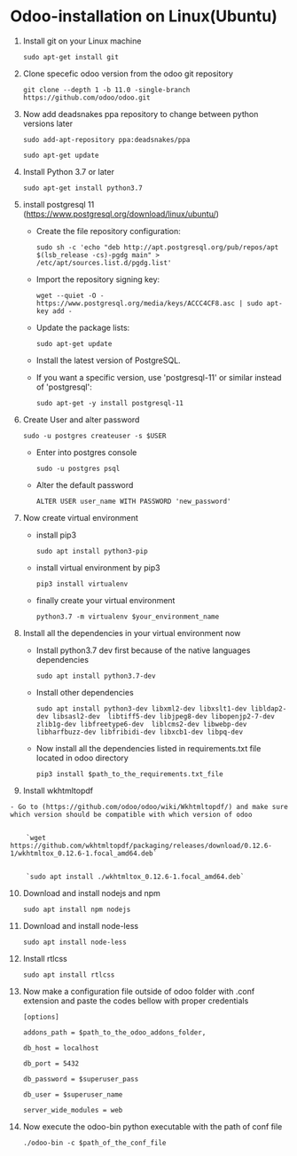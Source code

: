 # Odoo-installation on Linux(Ubuntu)

1. Install git on your Linux machine

    `sudo apt-get install git`

2. Clone specefic odoo version from the odoo git repository

    `git clone --depth 1 -b 11.0 -single-branch https://github.com/odoo/odoo.git`

3. Now add deadsnakes ppa repository to change between python versions later

    `sudo add-apt-repository ppa:deadsnakes/ppa`
    
    `sudo apt-get update`
    
4. Install Python 3.7 or later

    `sudo apt-get install python3.7`

5. install postgresql 11  (https://www.postgresql.org/download/linux/ubuntu/)

    - Create the file repository configuration:
    
      `sudo sh -c 'echo "deb http://apt.postgresql.org/pub/repos/apt $(lsb_release -cs)-pgdg main" > /etc/apt/sources.list.d/pgdg.list'`
    
    - Import the repository signing key:

      `wget --quiet -O - https://www.postgresql.org/media/keys/ACCC4CF8.asc | sudo apt-key add -`
     
    - Update the package lists:

      `sudo apt-get update`
    
    - Install the latest version of PostgreSQL.
  
    - If you want a specific version, use 'postgresql-11' or similar instead of 'postgresql':

      `sudo apt-get -y install postgresql-11`
      
6. Create User and alter password

    `sudo -u postgres createuser -s $USER`
    
    - Enter into postgres console

        `sudo -u postgres psql`
        
    - Alter the default password

        `ALTER USER user_name WITH PASSWORD 'new_password'`
        
7. Now create virtual environment

    - install pip3

      `sudo apt install python3-pip`
      
    - install virtual environment by pip3

      `pip3 install virtualenv`
      
    - finally create your virtual environment

      `python3.7 -m virtualenv $your_environment_name`
 
 8. Install all the dependencies in your virtual environment now

    - Install python3.7 dev first because of the native languages dependencies

        `sudo apt install python3.7-dev`
    
    - Install other dependencies

        `sudo apt install python3-dev libxml2-dev libxslt1-dev libldap2-dev libsasl2-dev 
    libtiff5-dev libjpeg8-dev libopenjp2-7-dev zlib1g-dev libfreetype6-dev 
    liblcms2-dev libwebp-dev libharfbuzz-dev libfribidi-dev libxcb1-dev libpq-dev`
    
    - Now install all the dependencies listed in requirements.txt file located in odoo directory

        `pip3 install $path_to_the_requirements.txt_file`
        
  9. Install wkhtmltopdf
  
    - Go to (https://github.com/odoo/odoo/wiki/Wkhtmltopdf/) and make sure which version should be compatible with which version of odoo
    
    
        `wget https://github.com/wkhtmltopdf/packaging/releases/download/0.12.6-1/wkhtmltox_0.12.6-1.focal_amd64.deb`
      
      
        `sudo apt install ./wkhtmltox_0.12.6-1.focal_amd64.deb`
      
  10. Download and install nodejs and npm

      `sudo apt install npm nodejs`
  
  11. Download and install node-less

      `sudo apt install node-less`
      
  12. Install rtlcss

      `sudo apt install rtlcss`
      
  13. Now make a configuration file outside of odoo folder with .conf extension and paste the codes bellow with proper credentials

      `[options]`
      
      `addons_path = $path_to_the_odoo_addons_folder,`
      
      `db_host = localhost`
      
      `db_port = 5432`
      
      `db_password = $superuser_pass`
      
      `db_user = $superuser_name`
      
      `server_wide_modules = web`
      
  14. Now execute the odoo-bin python executable with the path of conf file

      `./odoo-bin -c $path_of_the_conf_file`
